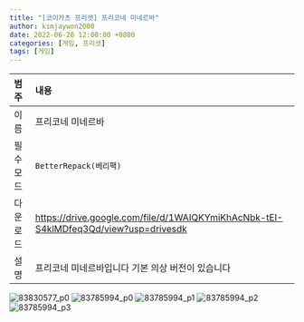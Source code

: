 ```yaml
---
title: "[코이카츠 프리셋] 프리코네 미네르바"
author: kimjaywon2000
date: 2022-06-28 12:00:00 +0800
categories: [게임, 프리셋]
tags: [게임]
---
```


| 범주             | 내용            |
|:----------------|:---------------|
| 이름             | 프리코네 미네르바 |
| 필수 모드         | `BetterRepack(베리팩)`       |
| 다운로드          | <https://drive.google.com/file/d/1WAIQKYmiKhAcNbk-tEI-S4klMDfeq3Qd/view?usp=drivesdk> |
| 설명             | 프리코네 미네르바입니다 기본 의상 버전이 있습니다   |

![83830577_p0](https://user-images.githubusercontent.com/76558033/176872735-c6f7adf4-1dea-4ce9-b55a-951c1b3eb3bc.png)
![83785994_p0](https://user-images.githubusercontent.com/76558033/176872746-d0c20547-ae17-4455-a711-75ec6bf2f1a3.png)
![83785994_p1](https://user-images.githubusercontent.com/76558033/176872751-8de07fa0-3510-4015-89d1-77840630c06c.png)
![83785994_p2](https://user-images.githubusercontent.com/76558033/176872755-6bbb9794-a132-4e9b-b7fb-b3cf96314cf0.png)
![83785994_p3](https://user-images.githubusercontent.com/76558033/176872759-72014019-2c57-46dd-b6d1-95b645a2a846.png)


